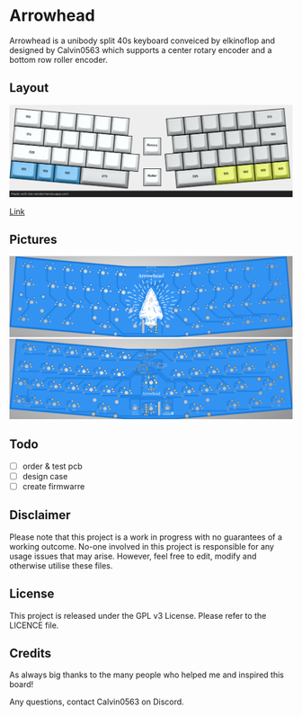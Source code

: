 # Arrowhead

Arrowhead is a unibody split 40s keyboard conveiced by elkinoflop and designed by Calvin0563 which supports a center rotary encoder and a bottom row roller encoder.

## Layout

![](https://github.com/calvin-mcd/Arrowhead/blob/main/Images/KLE.png)

[Link](http://www.keyboard-layout-editor.com/#/gists/66c4b4fb5077b0d736d35edbd842b4aa)

## Pictures

![](https://github.com/calvin-mcd/Arrowhead/blob/main/Images/top.png)
![](https://github.com/calvin-mcd/Arrowhead/blob/main/Images/bottom.png)

## Todo

- [ ] order & test pcb
- [ ] design case
- [ ] create firmwarre

## Disclaimer

Please note that this project is a work in progress with no guarantees of a working outcome. No-one involved in this project is responsible for any usage issues that may arise. However, feel free to edit, modify and otherwise utilise these files.

## License

This project is released under the GPL v3 License. Please refer to the LICENCE file.

## Credits

As always big thanks to the many people who helped me and inspired this board!

Any questions, contact Calvin0563 on Discord. 